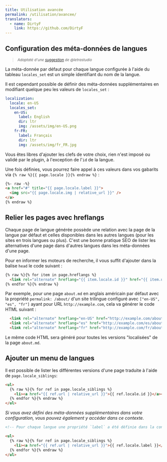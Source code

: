 ```yaml
---
title: Utilisation avancée
permalink: /utilisation/avancee/
translators:
  - name: DirtyF
    link: https://github.com/DirtyF
---
```


## Configuration des méta-données de langues

<div>
  <blockquote>
    <small>
      <em>
        Adaptaté d'une
        <a href="https://github.com/jekyll/jekyll/pull/7240#issuecomment-422914818">
          suggestion</a> de @letrastudio
      </em>
  </small>
</blockquote>
</div>

La méta-donnée par défaut pour chaque langue configurée  à l'aide du tableau `locales_set` est un simple identifiant du nom de
la langue.

Il est cependant possible de définir des méta-données supplémentaires en modifiant quelque peu les valeurs de `locales_set` :

```yaml
localization:
  locale: en-US
  locales_set:
    en-US:
      label: English
      dir: ltr
      img: /assets/img/en-US.png
    fr-FR:
      label: Français
      dir: ltr
      img: /assets/img/fr_FR.jpg
```

Vous êtes libres d'ajouter les clefs de votre choix, rien n'est imposé ou validé par le plugin, à l'exception de l'`id` de
la langue.

Une fois définies, vous pourrez faire appel à ces valeurs dans vos gabarits via `{% raw %}{{ page.locale }}{% endraw %}` :

```html
{%- raw -%}
<a href="#" title="{{ page.locale.label }}">
  <img src="{{ page.locale.img | relative_url }}" />
</a>
{% endraw %}
```

## Relier les pages avec hreflangs

Chaque page de langue générée possède une relation avec la page de la langue par défaut et celles disponibles dans les autres
langues (pour les sites en trois langues ou plus).
C'est une bonne pratique SEO de lister les alternatives d'une page dans d'autres langues dans les méta-données d'une page.

Pour en informer les moteurs de recherche, il vous suffit d'ajouter dans la balise `head` le code suivant :

```html
{% raw %}{% for item in page.hreflangs %}
  <link rel="alternate" hreflang="{{ item.locale.id }}" href="{{ item.url | absolute_url }}" />
{% endfor %}{% endraw %}
```

Par exemple, pour une page `about.md` en anglais américain par défaut avec la propriété `permalink: /about/` d'un site trilingue
configuré avec `["en-US", "es", "fr"]` ayant pour URL `http://example.com`, cela va générer le code HTML suivant :

```html
  <link rel="alternate" hreflang="en-US" href="http://example.com/about/" />
  <link rel="alternate" hreflang="es" href="http://example.com/es/about/" />
  <link rel="alternate" hreflang="fr" href="http://example.com/fr/about/" />
```

Le même code HTML sera généré pour toutes les versions "localisées" de la page `about.md`.

## Ajouter un menu de langues

Il est possible de lister les différentes versions d'une page traduite à l'aide de `page.locale_siblings`:

```html
<ul>
  {% raw %}{% for ref in page.locale_siblings %}
    <li><a href="{{ ref.url | relative_url }}">{{ ref.locale.id }}</a></li>
  {% endfor %}{% endraw %}
</ul>
```

*Si vous avez défini des méta-données supplémentaires dans votre configuration, vous pouvez également y accéder dans
ce contexte.*

```html
<!-- Pour chaque langue une propriété `label` a été définie dans la configuration  -->

<ul>
  {% raw %}{% for ref in page.locale_siblings %}
    <li><a href="{{ ref.url | relative_url }}">{{ ref.locale.label }}</a></li>
  {% endfor %}{% endraw %}
</ul>
```
